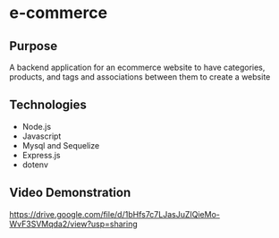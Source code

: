# e-commerce

## Purpose

A backend application for an ecommerce website to have categories, products, and tags and associations between them to create a website

## Technologies

-  Node.js
-  Javascript
-  Mysql and Sequelize
-  Express.js
-  dotenv

## Video Demonstration

https://drive.google.com/file/d/1bHfs7c7LJasJuZIQieMo-WvF3SVMqda2/view?usp=sharing
